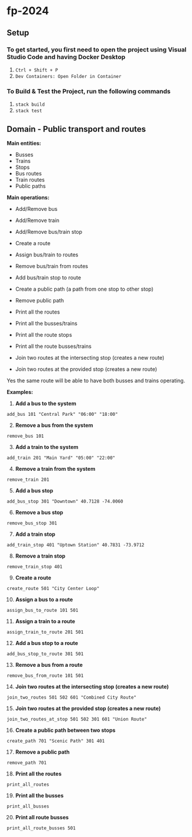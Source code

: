 # fp-2024

## Setup

### To get started, you first need to open the project using Visual Studio Code and having Docker Desktop
1. `Ctrl + Shift + P`
2. `Dev Containers: Open Folder in Container`

### To Build & Test the Project, run the following commands
1. `stack build`
2. `stack test`

## Domain - Public transport and routes
**Main entities:**
- Busses
- Trains
- Stops
- Bus routes
- Train routes
- Public paths

**Main operations:**
- Add/Remove bus
- Add/Remove train
- Add/Remove bus/train stop
- Create a route
- Assign bus/train to routes
- Remove bus/train from routes
- Add bus/train stop to route
- Create a public path (a path from one stop to other stop)
- Remove public path

- Print all the routes
- Print all the busses/trains
- Print all the route stops
- Print all the route busses/trains
- Join two routes at the intersecting stop (creates a new route)
- Join two routes at the provided stop (creates a new route)

Yes the same route will be able to have both busses and trains operating.

**Examples:**
1. **Add a bus to the system**  
```
add_bus 101 "Central Park" "06:00" "18:00"
```

2. **Remove a bus from the system**  
```
remove_bus 101
```

3. **Add a train to the system**  
```
add_train 201 "Main Yard" "05:00" "22:00"
```

4. **Remove a train from the system**  
```
remove_train 201
```

5. **Add a bus stop**  
```
add_bus_stop 301 "Downtown" 40.7128 -74.0060
```

6. **Remove a bus stop**  
```
remove_bus_stop 301
```

7. **Add a train stop**  
```
add_train_stop 401 "Uptown Station" 40.7831 -73.9712
```

8. **Remove a train stop**  
```
remove_train_stop 401
```

9. **Create a route**  
```
create_route 501 "City Center Loop"
```
10. **Assign a bus to a route**  
 ```
 assign_bus_to_route 101 501
 ```

11. **Assign a train to a route**  
 ```
 assign_train_to_route 201 501
 ```

12. **Add a bus stop to a route**  
 ```
 add_bus_stop_to_route 301 501
 ```

13. **Remove a bus from a route**  
 ```
 remove_bus_from_route 101 501
 ```

14. **Join two routes at the intersecting stop (creates a new route)**  
 ```
 join_two_routes 501 502 601 "Combined City Route"
 ```

15. **Join two routes at the provided stop (creates a new route)**  
 ```
 join_two_routes_at_stop 501 502 301 601 "Union Route"
 ```

16. **Create a public path between two stops**  
 ```
 create_path 701 "Scenic Path" 301 401
 ```

17. **Remove a public path**  
 ```
 remove_path 701
 ```

18. **Print all the routes**  
 ```
 print_all_routes
 ```

19. **Print all the busses**  
 ```
 print_all_busses
 ```

20. **Print all route busses**  
 ```
 print_all_route_busses 501
 ```